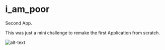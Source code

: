 # i_am_poor

Second App.

This was just a mini challenge to remake the first Application from scratch.

![alt-text](https://media.giphy.com/media/kyjVGkmHu8zElXp2hg/giphy.gif)
